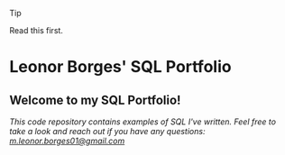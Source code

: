 > [!TIP]
> Read this first.

# Leonor Borges' SQL Portfolio

## Welcome to my SQL Portfolio! 

*This code repository contains examples of SQL I've written. Feel free to take a look and reach out if you have any questions: m.leonor.borges01@gmail.com*
